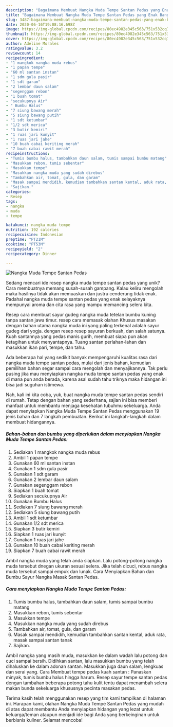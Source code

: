 ```yaml
---
description: "Bagaimana Membuat Nangka Muda Tempe Santan Pedas yang Enak Banget"
title: "Bagaimana Membuat Nangka Muda Tempe Santan Pedas yang Enak Banget"
slug: 3487-bagaimana-membuat-nangka-muda-tempe-santan-pedas-yang-enak-banget
date: 2020-06-16T19:08:16.698Z
image: https://img-global.cpcdn.com/recipes/80ec4982e345c563/751x532cq70/nangka-muda-tempe-santan-pedas-foto-resep-utama.jpg
thumbnail: https://img-global.cpcdn.com/recipes/80ec4982e345c563/751x532cq70/nangka-muda-tempe-santan-pedas-foto-resep-utama.jpg
cover: https://img-global.cpcdn.com/recipes/80ec4982e345c563/751x532cq70/nangka-muda-tempe-santan-pedas-foto-resep-utama.jpg
author: Adeline Morales
ratingvalue: 3.2
reviewcount: 14
recipeingredient:
- "1 mangkok nangka muda rebus"
- "1 papan tempe"
- "60 ml santan instan"
- "1 sdm gula pasir"
- "1 sdt garam"
- "2 lembar daun salam"
- "segenggam rebon"
- "1 buah tomat"
- "secukupnya Air"
- " Bumbu Halus"
- "7 siung bawang merah"
- "5 siung bawang putih"
- "1 sdt ketumbar"
- "1/2 sdt merica"
- "3 butir kemiri"
- "1 ruas jari kunyit"
- "1 ruas jari jahe"
- "10 buah cabai keriting merah"
- "7 buah cabai rawit merah"
recipeinstructions:
- "Tumis bumbu halus, tambahkan daun salam, tumis sampai bumbu matang"
- "Masukkan rebon, tumis sebentar"
- "Masukkan tempe"
- "Masukkan nangka muda yang sudah direbus"
- "Tambahkan air, tomat, gula, dan garam"
- "Masak sampai mendidih, kemudian tambahkan santan kental, aduk rata, masak sampai santan tanak"
- "Sajikan."
categories:
- Resep
tags:
- nangka
- muda
- tempe

katakunci: nangka muda tempe 
nutrition: 192 calories
recipecuisine: Indonesian
preptime: "PT21M"
cooktime: "PT53M"
recipeyield: "2"
recipecategory: Dinner

---
```



![Nangka Muda Tempe Santan Pedas](https://img-global.cpcdn.com/recipes/80ec4982e345c563/751x532cq70/nangka-muda-tempe-santan-pedas-foto-resep-utama.jpg)

Sedang mencari ide resep nangka muda tempe santan pedas yang unik? Cara membuatnya memang susah-susah gampang. Kalau keliru mengolah maka hasilnya tidak akan memuaskan dan justru cenderung tidak enak. Padahal nangka muda tempe santan pedas yang enak selayaknya mempunyai aroma dan cita rasa yang mampu memancing selera kita.

Resep cara membuat sayur gudeg nangka muda tetelan bumbu kuning tanpa santan jawa timur. resep cara memasak olahan Khusus masakan dengan bahan utama nangka muda ini yang paling terkenal adalah sayur gudeg dari yogja. dengan resep resep sayuran berkuah, dan salah satunya. Kuah santannya yang pedas manis gurih, membuat siapa pun akan ketagihan untuk menyantapnya. Tuang santan perlahan-lahan dan masukkan ikan pari, tempe, dan tahu.

Ada beberapa hal yang sedikit banyak mempengaruhi kualitas rasa dari nangka muda tempe santan pedas, mulai dari jenis bahan, kemudian pemilihan bahan segar sampai cara mengolah dan menyajikannya. Tak perlu pusing jika mau menyiapkan nangka muda tempe santan pedas yang enak di mana pun anda berada, karena asal sudah tahu triknya maka hidangan ini bisa jadi suguhan istimewa.


Nah, kali ini kita coba, yuk, buat nangka muda tempe santan pedas sendiri di rumah. Tetap dengan bahan yang sederhana, sajian ini bisa memberi manfaat untuk membantu menjaga kesehatan tubuhmu sekeluarga. Anda dapat menyiapkan Nangka Muda Tempe Santan Pedas menggunakan 19 jenis bahan dan 7 langkah pembuatan. Berikut ini langkah-langkah dalam membuat hidangannya.

<!--inarticleads1-->

##### Bahan-bahan dan bumbu yang diperlukan dalam menyiapkan Nangka Muda Tempe Santan Pedas:

1. Sediakan 1 mangkok nangka muda rebus
1. Ambil 1 papan tempe
1. Gunakan 60 ml santan instan
1. Gunakan 1 sdm gula pasir
1. Gunakan 1 sdt garam
1. Gunakan 2 lembar daun salam
1. Gunakan segenggam rebon
1. Siapkan 1 buah tomat
1. Sediakan secukupnya Air
1. Gunakan  Bumbu Halus
1. Sediakan 7 siung bawang merah
1. Sediakan 5 siung bawang putih
1. Ambil 1 sdt ketumbar
1. Gunakan 1/2 sdt merica
1. Siapkan 3 butir kemiri
1. Siapkan 1 ruas jari kunyit
1. Gunakan 1 ruas jari jahe
1. Gunakan 10 buah cabai keriting merah
1. Siapkan 7 buah cabai rawit merah


Ambil nangka muda yang telah anda siapkan. Lalu potong-potong nangka muda tersebut dnegan ukuran sesuai selera. Jika telah dicuci, rebus nangka muda tersebut sampai empuk dan lunak. Cara Menyiapkan Bahan dan Bumbu Sayur Nangka Masak Santan Pedas. 

<!--inarticleads2-->

##### Cara menyiapkan Nangka Muda Tempe Santan Pedas:

1. Tumis bumbu halus, tambahkan daun salam, tumis sampai bumbu matang
1. Masukkan rebon, tumis sebentar
1. Masukkan tempe
1. Masukkan nangka muda yang sudah direbus
1. Tambahkan air, tomat, gula, dan garam
1. Masak sampai mendidih, kemudian tambahkan santan kental, aduk rata, masak sampai santan tanak
1. Sajikan.


Ambil nangka yang masih muda, masukkan ke dalam wadah lalu potong dan cuci sampai bersih. Didihkan santan, lalu masukkan bumbu yang telah dihaluskan ke dalam adonan santan. Masukkan juga daun salam, lengkuas dan serai yang. Cara Membuat tempe pedas kuah santan : Panaskan minyak, tumis bumbu halus hingga harum. Resep sayur tempe santan pedas dengan tambahan beberapa potong tahu kulit tentu dapat menambah selera makan bunda sekeluarga khususnya pecinta masakan pedas. 

Terima kasih telah menggunakan resep yang tim kami tampilkan di halaman ini. Harapan kami, olahan Nangka Muda Tempe Santan Pedas yang mudah di atas dapat membantu Anda menyiapkan hidangan yang lezat untuk keluarga/teman ataupun menjadi ide bagi Anda yang berkeinginan untuk berbisnis kuliner. Selamat mencoba!
